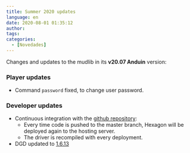 ```yaml
---
title: Summer 2020 updates
language: en
date: 2020-08-01 01:35:12
author:
tags:
categories:
  - [Novedades]
---
```


Changes and updates to the mudlib in its **v20.07 Anduin** version:

### Player updates

  * Command `password` fixed, to change user password.

### Developer updates

  * Continuous integration with the [github repository](https://github.com/houseofmaldorne/hexagon):
    * Every time code is pushed to the master branch, Hexagon will be deployed again to the hosting server.
    * The driver is recompiled with every deployment.
  * DGD updated to [1.6.13](https://github.com/dworkin/dgd/tree/1.6.13)
